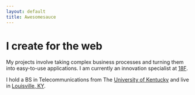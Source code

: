 ```yaml
---
layout: default
title: Awesomesauce
---
```


# I create for the web

My projects involve taking complex business processes and turning them into easy-to-use applications. I am currently an innovation specialist at [18F](https://18f.gsa.gov/).

I hold a BS in Telecommunications from The [University of Kentucky](http://www.uky.edu/) and live in [Louisville, KY](https://louisvilleky.gov/).
